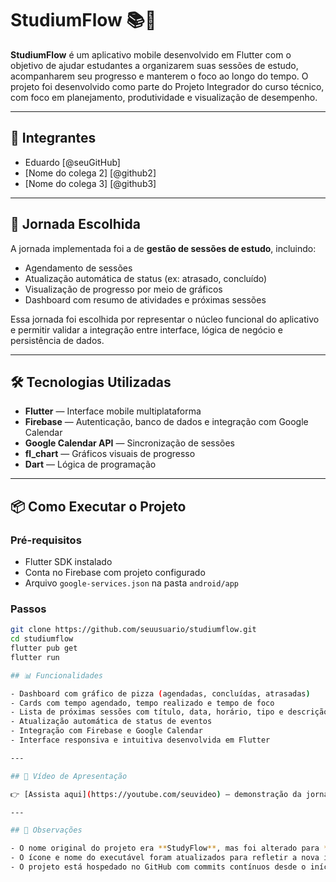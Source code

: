 # StudiumFlow 📚🚀

**StudiumFlow** é um aplicativo mobile desenvolvido em Flutter com o objetivo de ajudar estudantes a organizarem suas sessões de estudo, acompanharem seu progresso e manterem o foco ao longo do tempo. O projeto foi desenvolvido como parte do Projeto Integrador do curso técnico, com foco em planejamento, produtividade e visualização de desempenho.

---

## 👥 Integrantes

- Eduardo [@seuGitHub]
- [Nome do colega 2] [@github2]
- [Nome do colega 3] [@github3]

---

## 🎯 Jornada Escolhida

A jornada implementada foi a de **gestão de sessões de estudo**, incluindo:

- Agendamento de sessões
- Atualização automática de status (ex: atrasado, concluído)
- Visualização de progresso por meio de gráficos
- Dashboard com resumo de atividades e próximas sessões

Essa jornada foi escolhida por representar o núcleo funcional do aplicativo e permitir validar a integração entre interface, lógica de negócio e persistência de dados.

---

## 🛠️ Tecnologias Utilizadas

- **Flutter** — Interface mobile multiplataforma
- **Firebase** — Autenticação, banco de dados e integração com Google Calendar
- **Google Calendar API** — Sincronização de sessões
- **fl_chart** — Gráficos visuais de progresso
- **Dart** — Lógica de programação

---

## 📦 Como Executar o Projeto

### Pré-requisitos

- Flutter SDK instalado
- Conta no Firebase com projeto configurado
- Arquivo `google-services.json` na pasta `android/app`

### Passos

```bash
git clone https://github.com/seuusuario/studiumflow.git
cd studiumflow
flutter pub get
flutter run

## 📊 Funcionalidades

- Dashboard com gráfico de pizza (agendadas, concluídas, atrasadas)
- Cards com tempo agendado, tempo realizado e tempo de foco
- Lista de próximas sessões com título, data, horário, tipo e descrição
- Atualização automática de status de eventos
- Integração com Firebase e Google Calendar
- Interface responsiva e intuitiva desenvolvida em Flutter

---

## 🎥 Vídeo de Apresentação

👉 [Assista aqui](https://youtube.com/seuvideo) — demonstração da jornada implementada e principais funcionalidades.

---

## 📌 Observações

- O nome original do projeto era **StudyFlow**, mas foi alterado para **StudiumFlow** por questões de registro.
- O ícone e nome do executável foram atualizados para refletir a nova identidade visual.
- O projeto está hospedado no GitHub com commits contínuos desde o início do desenvolvimento.